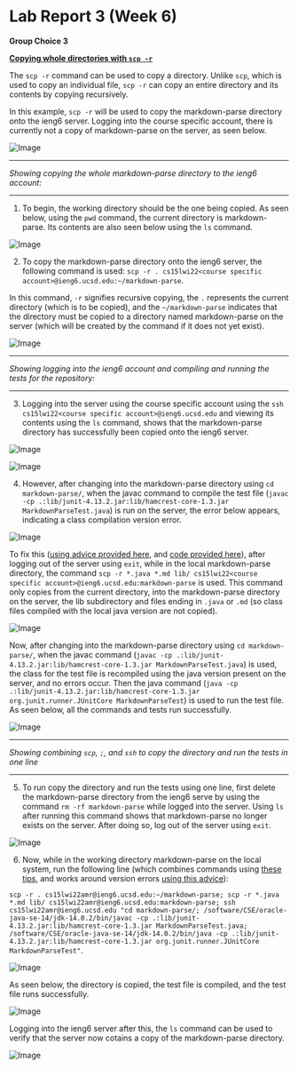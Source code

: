 # Lab Report 3 (Week 6)

**Group Choice 3**

**[Copying whole directories with `scp -r`](https://ucsd-cse15l-w22.github.io/week/week5/#group-choice-3-copy-whole-directories-with-scp--r)**

The `scp -r` command can be used to copy a directory. Unlike `scp`, which is used to copy an individual file, `scp -r` can copy an entire directory and its contents by copying recursively. 

In this example, `scp -r` will be used to copy the markdown-parse directory onto the ieng6 server. Logging into the course specific account, there is currently not a copy of markdown-parse on the server, as seen below.

![Image](lab3_1.PNG)

---
*Showing copying the whole markdown-parse directory to the ieng6 account:*

---

1. To begin, the working directory should be the one being copied. As seen below, using the `pwd` command, the current directory is markdown-parse. Its contents are also seen below using the `ls` command.

![Image](lab3_3.PNG)

2. To copy the markdown-parse directory onto the ieng6 server, the following command is used:
`scp -r . cs15lwi22<course specific account>@ieng6.ucsd.edu:~/markdown-parse`. 

In this command, `-r` signifies recursive copying, the `.` represents the current directory (which is to be copied), and the `~/markdown-parse` indicates that the directory must be copied to a directory named markdown-parse on the server (which will be created by the command if it does not yet exist).

![Image](lab3_14.PNG)

---
*Showing logging into the ieng6 account and compiling and running the tests for the repository:*

---

3. Logging into the server using the course specific account using the `ssh cs15lwi22<course specific account>@ieng6.ucsd.edu` and viewing its contents using the `ls` command, shows that the markdown-parse directory has successfully been copied onto the ieng6 server.

![Image](lab3_5.PNG)

![Image](lab3_6.PNG)


4. However, after changing into the markdown-parse directory using `cd markdown-parse/`, when the javac command to compile the test file (`javac -cp .:lib/junit-4.13.2.jar:lib/hamcrest-core-1.3.jar MarkdownParseTest.java`) is run on the server, the error below appears, indicating a class compilation version error.

![Image](lab3_7.PNG)

To fix this ([using advice provided here](https://piazza.com/class/kxs0toocqhv4og?cid=353), and [code provided here](https://ucsd-cse15l-w22.github.io/week/week5/#group-choice-3-copy-whole-directories-with-scp--r)), after logging out of the server using `exit`, while in the local markdown-parse directory, the command `scp -r *.java *.md lib/ cs15lwi22<course specific account>@ieng6.ucsd.edu:markdown-parse` is used. This command only copies from the current directory, into the markdown-parse directory on the server, the lib subdirectory and files ending in `.java` or `.md` (so class files compiled with the local java version are not copied). 

![Image](lab3_8.PNG)

Now, after changing into the markdown-parse directory using `cd markdown-parse/`, when the javac command (`javac -cp .:lib/junit-4.13.2.jar:lib/hamcrest-core-1.3.jar MarkdownParseTest.java`) is used, the class for the test file is recompiled using the java version present on the server, and no errors occur. Then the java command (`java -cp .:lib/junit-4.13.2.jar:lib/hamcrest-core-1.3.jar org.junit.runner.JUnitCore MarkdownParseTest`) is used to run the test file. As seen below, all the commands and tests run successfully. 


![Image](lab3_9.PNG)

---
*Showing combining `scp`, `;`, and `ssh` to copy the directory and run the tests in one line*

---

5. To run copy the directory and run the tests using one line, first delete the markdown-parse directory from the ieng6 serve by using the command `rm -rf markdown-parse` while logged into the server. Using `ls` after running this command shows that markdown-parse no longer exists on the server. After doing so, log out of the server using `exit`.

![Image](lab3_10.PNG)

6. Now, while in the working directory markdown-parse on the local system, run the following line (which combines commands using [these tips](https://ucsd-cse15l-w22.github.io/week/week1/#part-7-making-remote-running-even-more-pleasant), and works around version errors [using this advice](https://piazza.com/class/kxs0toocqhv4og?cid=354)):

 `scp -r . cs15lwi22amr@ieng6.ucsd.edu:~/markdown-parse; scp -r *.java *.md lib/ cs15lwi22amr@ieng6.ucsd.edu:markdown-parse; ssh cs15lwi22amr@ieng6.ucsd.edu "cd markdown-parse/; /software/CSE/oracle-java-se-14/jdk-14.0.2/bin/javac -cp .:lib/junit-4.13.2.jar:lib/hamcrest-core-1.3.jar MarkdownParseTest.java; /software/CSE/oracle-java-se-14/jdk-14.0.2/bin/java -cp .:lib/junit-4.13.2.jar:lib/hamcrest-core-1.3.jar org.junit.runner.JUnitCore MarkdownParseTest"`. 

![Image](lab3_11.PNG)

As seen below, the directory is copied, the test file is compiled, and the test file runs successfully.

![Image](lab3_12.PNG)

Logging into the ieng6 server after this, the `ls` command can be used to verify that the server now cotains a copy of the markdown-parse directory.

![Image](lab3_13.PNG)




